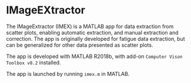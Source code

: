 # IMageEXtractor

The IMageExtractor (IMEX) is a MATLAB app for data extraction from scatter plots, enabling automatic extraction, and manual extraction and correction.
The app is originally developed for fatigue data extraction, but can be generalized for other data presented as scatter plots.

The app is developed with MATLAB R2018b, with add-on `Computer Vison Toolbox v8.2` installed. 

The app is launched by running `imex.m` in MATLAB.
